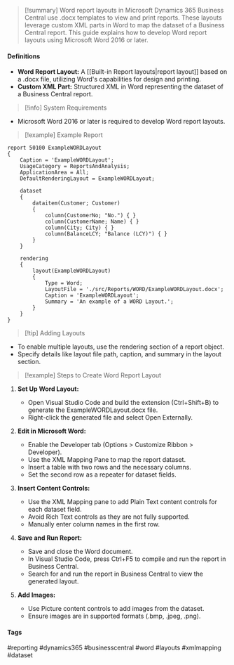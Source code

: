 >[!summary]
Word report layouts in Microsoft Dynamics 365 Business Central use .docx templates to view and print reports. These layouts leverage custom XML parts in Word to map the dataset of a Business Central report. This guide explains how to develop Word report layouts using Microsoft Word 2016 or later.

#### Definitions
- **Word Report Layout:** A [[Built-in Report layouts|report layout]] based on a .docx file, utilizing Word's capabilities for design and printing.
- **Custom XML Part:** Structured XML in Word representing the dataset of a Business Central report.

>[!info] System Requirements
- Microsoft Word 2016 or later is required to develop Word report layouts.

>[!example] Example Report
```al
report 50100 ExampleWORDLayout
{
    Caption = 'ExampleWORDLayout';
    UsageCategory = ReportsAndAnalysis;
    ApplicationArea = All;
    DefaultRenderingLayout = ExampleWORDLayout;

    dataset
    {
        dataitem(Customer; Customer)
        {
            column(CustomerNo; "No.") { }
            column(CustomerName; Name) { }
            column(City; City) { }
            column(BalanceLCY; "Balance (LCY)") { }
        }
    }

    rendering
    {
        layout(ExampleWORDLayout)
        {
            Type = Word;
            LayoutFile = './src/Reports/WORD/ExampleWORDLayout.docx';
            Caption = 'ExampleWORDLayout';
            Summary = 'An example of a WORD Layout.';
        }
    }
}
```

>[!tip] Adding Layouts
- To enable multiple layouts, use the rendering section of a report object.
- Specify details like layout file path, caption, and summary in the layout section.

>[!example] Steps to Create Word Report Layout
1. **Set Up Word Layout:**
   - Open Visual Studio Code and build the extension (Ctrl+Shift+B) to generate the ExampleWORDLayout.docx file.
   - Right-click the generated file and select Open Externally.

2. **Edit in Microsoft Word:**
   - Enable the Developer tab (Options > Customize Ribbon > Developer).
   - Use the XML Mapping Pane to map the report dataset.
   - Insert a table with two rows and the necessary columns.
   - Set the second row as a repeater for dataset fields.

3. **Insert Content Controls:**
   - Use the XML Mapping pane to add Plain Text content controls for each dataset field.
   - Avoid Rich Text controls as they are not fully supported.
   - Manually enter column names in the first row.

4. **Save and Run Report:**
   - Save and close the Word document.
   - In Visual Studio Code, press Ctrl+F5 to compile and run the report in Business Central.
   - Search for and run the report in Business Central to view the generated layout.

5. **Add Images:**
   - Use Picture content controls to add images from the dataset.
   - Ensure images are in supported formats (.bmp, .jpeg, .png).

#### Tags
#reporting #dynamics365 #businesscentral #word #layouts #xmlmapping #dataset
